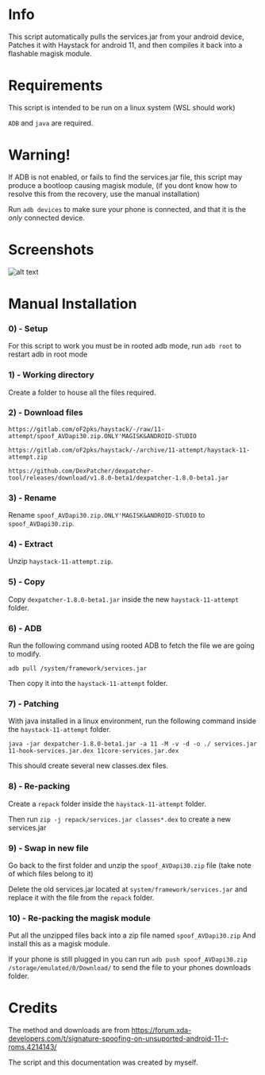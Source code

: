 # Info

This script automatically pulls the services.jar from your android device, Patches it with Haystack for android 11, and then compiles it back into a flashable magisk module.

# Requirements

This script is intended to be run on a linux system (WSL should work)

```ADB``` and ```java``` are required.

# Warning!

If ADB is not enabled, or fails to find the services.jar file, this script may produce a bootloop causing magisk module, (if you dont know how to resolve this from the recovery, use the manual installation)

Run ```adb devices``` to make sure your phone is connected, and that it is the *only* connected device.

# Screenshots

![alt text](https://media.discordapp.net/attachments/686516718008401949/904587968969326662/2021-11-01T1529564117417421100.png)

# Manual Installation

### 0) - Setup

For this script to work you must be in rooted adb mode, run ```adb root``` to restart adb in root mode

### 1) - Working directory

Create a folder to house all the files required.

### 2) - Download files

```https://gitlab.com/oF2pks/haystack/-/raw/11-attempt/spoof_AVDapi30.zip.ONLY'MAGISK&ANDROID-STUDIO```

```https://gitlab.com/oF2pks/haystack/-/archive/11-attempt/haystack-11-attempt.zip```

```https://github.com/DexPatcher/dexpatcher-tool/releases/download/v1.8.0-beta1/dexpatcher-1.8.0-beta1.jar```

### 3) - Rename

Rename ```spoof_AVDapi30.zip.ONLY'MAGISK&ANDROID-STUDIO``` to ```spoof_AVDapi30.zip```.

### 4) - Extract 

Unzip ```haystack-11-attempt.zip```.

### 5) - Copy

Copy ```dexpatcher-1.8.0-beta1.jar``` inside the new ```haystack-11-attempt``` folder.

### 6) - ADB

Run the following command using rooted ADB to fetch the file we are going to modify.

```adb pull /system/framework/services.jar```

Then copy it into the ```haystack-11-attempt``` folder.

### 7) - Patching 

With java installed in a linux environment, run the following command inside the ```haystack-11-attempt``` folder.

```java -jar dexpatcher-1.8.0-beta1.jar -a 11 -M -v -d -o ./ services.jar 11-hook-services.jar.dex 11core-services.jar.dex```

This should create several new classes.dex files.

### 8) - Re-packing

Create a ```repack``` folder inside the ```haystack-11-attempt``` folder.

Then run ```zip -j repack/services.jar classes*.dex``` to create a new services.jar

### 9) - Swap in new file

Go back to the first folder and unzip the ```spoof_AVDapi30.zip``` file (take note of which files belong to it)

Delete the old services.jar located at ```system/framework/services.jar``` and replace it with the file from the ```repack``` folder.

### 10) - Re-packing the magisk module

Put all the unzipped files back into a zip file named ```spoof_AVDapi30.zip``` And install this as a magisk module.

If your phone is still plugged in you can run ```adb push spoof_AVDapi30.zip /storage/emulated/0/Download/``` to send the file to your phones downloads folder.

# Credits

The method and downloads are from https://forum.xda-developers.com/t/signature-spoofing-on-unsuported-android-11-r-roms.4214143/

The script and this documentation was created by myself.
